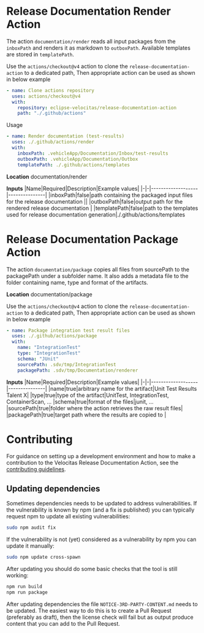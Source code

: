 # Release Documentation Render Action

The action `documentation/render` reads all input packages from the `inboxPath` and renders it as markdown to `outboxPath`. Available templates are stored in `templatePath`.

Use the `actions/checkout@v4` action to clone the `release-documentation-action` to a dedicated path, Then appropriate action can be used as shown in below example

```yml
- name: Clone actions repository
  uses: actions/checkout@v4
  with:
    repository: eclipse-velocitas/release-documentation-action
    path: "./.github/actions"
```

Usage

```yml
- name: Render documentation (test-results)
  uses: ./.github/actions/render
  with:
    inboxPath: .vehicleApp/Documentation/Inbox/test-results
    outboxPath: .vehicleApp/Documentation/Outbox
    templatePath: ./.github/actions/templates
```

**Location**
documentation/render

**Inputs**
|Name|Required|Description|Example values|
|-|-|-------------------|---------------|
|inboxPath|false|path containing the packaged input files for the release documentation ||
|outboxPath|false|output path for the rendered release documentation |
|templatePath|false|path to the templates used for release documentation generation|./.github/actions/templates

# Release Documentation Package Action

The action `documentation/package` copies all files from sourcePath to the packagePath under a subfolder name.
It also adds a metadata file to the folder containing name, type and format of the artifacts.

**Location**
documentation/package

Use the `actions/checkout@v4` action to clone the `release-documentation-action` to a dedicated path, Then appropriate action can be used as shown in below example

```yml
- name: Package integration test result files
  uses: ./.github/actions/package
  with:
    name: "IntegrationTest"
    type: "IntegrationTest"
    schema: "JUnit"
    sourcePath: .sdv/tmp/IntegrationTest
    packagePath: .sdv/tmp/Documentation/renderer
```

**Inputs**
|Name|Required|Description|Example values|
|-|-|-------------------|---------------|
|name|true|arbitrary name for the artifact|Unit Test Results Talent X|
|type|true|type of the artifact|UnitTest, IntegrationTest, ContainerScan, ...
|schema|true|format of the files|junit, ...
|sourcePath|true|folder where the action retrieves the raw result files|
|packagePath|true|target path where the results are copied to |

# Contributing

For guidance on setting up a development environment and how to make a contribution to the Velocitas Release Documentation Action, see the [contributing guidelines](./CONTRIBUTING.md).

## Updating dependencies

Sometimes dependencies needs to be updated to address vulnerabilities.
If the vulnerability is known by npm (and a fix is published) you can typically request npm to update all existing vulnerabilities:

```bash
sudo npm audit fix
```

If the vulnerability is not (yet) considered as a vulnerability by npm you can update it manually:

```bash
sudo npm update cross-spawn
```

After updating you should do some basic checks that the tool is still working:

```bash
npm run build
npm run package
```

After updating dependencies the file `NOTICE-3RD-PARTY-CONTENT.md` needs to be updated.
The easiest way to do this is to create a Pull Request (preferably as draft),
then the license check will fail but as output produce content that you can add to the Pull Request.
